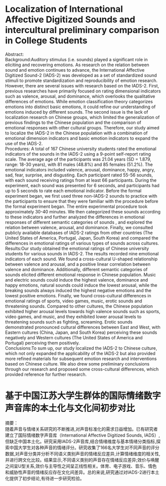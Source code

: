 # Localization of International Affective Digitized Sounds and intercultural preliminary comparison in College Students<br>
Abstract:<br>
Background:Auditory stimulus (i.e. sounds) played a significant role in eliciting and recovering emotions. As research on the relation between sound and emotion continues to advance, the International Affective Digitized Sound-2 (IADS-2) was developed as a set of standardized sound stimuli to promote standardization and reproducibility of emotion research. However, there are several issues with research based on the IADS-2. First, previous researches have primarily focused on rating dimensional indicators such as valence, arousal, and dominance, which overlooks the qualitative differences of emotions. While emotion classification theory categorizes emotions into distinct basic emotions, it could refine our understanding of emotions induced by different sounds. The second issue is the lack of localization research on Chinese groups, which limited the generalization of previous findings to the Chinese population and the comparison of emotional responses with other cultural groups. Therefore, our study aimed to localize the IADS-2 in the Chinese population with a combination of emotional dimension indicators and basic emotion indicators to expand the use of the IADS-2.<br>
Procedures: A total of 167 Chinese university students rated the emotional indicators of the sounds in the IADS-2 using a 9-point self-report rating scale. The average age of the participants was 21.04 years (SD = 1.879, range: 18-30 years), with 81 males (48.8%) and 85 females (51.2%). The emotional indicators included valence, arousal, dominance, happy, angry, sad, fear, surprise, and disgusting. Each participant rated 55-56 sounds, with each sound receiving ratings from at least 66 participants. During the experiment, each sound was presented for 6 seconds, and participants had up to 5 seconds to rate each emotional indicator. Before the formal experiment began, we first used three non-IADS-2 sounds to practice with the participants to ensure that they were familiar with the procedure before the formal experiment began. The entire experimental procedure took approximately 30-40 minutes. We then categorized these sounds according to these indicators and further analyzed the differences in emotional responses of different semantic categories of sounds , and explored the relation between valence, arousal, and dominance. Finally, we consulted publicly available databases of IADS-2 ratings from other countries (The United States of America, Portugal, Japan, South Korea) and compared the differences in emotional ratings of various types of sounds across cultures.<br>
Results:Our study obtained the emotional ratings of Chinese university students for various sounds in IADS-2. The results recorded nine emotional indicators of each sound. We found a cross-cultural U-shaped relationship between valence and arousal, and a positive linear correlation between valence and dominance. Additionally, different semantic categories of sounds elicited different emotional response in Chinese population. Music and electric sounds could induce the highest valence, dominance and happy emotions, natural sounds could induce the lowest arousal, while the breaking sounds always induced the highest negative emotions and the lowest positive emotions. Finally, we found cross-cultural differences in emotional ratings of sports, video games, music, erotic sounds and threatening sounds. Compared to other cultures, the Chinese population exhibited higher arousal levels towards high valence sounds such as sports, video games, and music, and they exhibited lower arousal levels to threatening sounds such as fighting, screaming. Erotic sounds demonstrated pronounced cultural differences between East and West, with Eastern cultures (China, Japan, and South Korea) perceiving these sounds negatively and Western cultures (The United States of America and Portugal) perceiving them positively.<br>
Conclusions:To sum up, our study localized the IADS-2 to Chinese culture, which not only expanded the applicability of the IADS-2 but also provided more refined materials for subsequent emotion research and interventions based on Chinese culture. We also drew some preliminary conclusions through our research and proposed some cross-cultural differences, which provided reference for further research.<br>
# 基于中国江苏大学生群体的国际情绪数字声音库的本土化与文化间初步对比
摘要：<br>
随着声音与情绪关系研究的不断推进,对声音标准化的需求日益增加。已有研究者建立了国际情绪数字声音库（International Affective Digitized Sounds, IADS）,但缺乏中国本土化。研究采用IADS-2声音库,结合情绪维度与基本情绪分类指标,探索中国大学生对各种声音的情绪评分。研究收集了166名大学生对不同声音的评分数据,对声音分类并分析不同语义类别声音的情绪反应差异,计算情绪维度的相关性,并进行跨文化比较。结果显示,不同语义类别的声音存在情绪反应差异;效价与唤醒之间呈U型关系,效价与主导性之间呈正线性相关。体育、电子游戏、音乐、情色和威胁性声音的情绪反应存在文化间差异。总的来说,研究通过对IADS-2进行本土化提供了初步结论,有待进一步研究检验。
